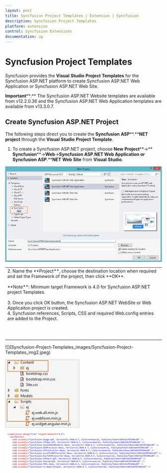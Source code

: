 ```yaml
---
layout: post
title: Syncfusion Project Templates | Extension | Syncfusion
description: Syncfusion Project Templates
platform: extension
control: Syncfusion Extensions
documentation: ug
---
```


# Syncfusion Project Templates

Syncfusion provides the **Visual** **Studio** **Project** **Templates** for the Syncfusion ASP.NET platform to create Syncfusion ASP.NET Web Application or Syncfusion ASP.NET Web Site. 

**Important****:** The Syncfusion ASP.NET Website templates are available from v12.2.0.36 and the Syncfusion ASP.NET Web Application templates are available from v13.3.0.7. 

## Create Syncfusion ASP.NET Project

The following steps direct you to create the **Syncfusion** **ASP****.****NET** **project** through the **Visual** **Studio** **Project** **Template**.

1. To create a Syncfusion ASP.NET project, choose **New** **Project****->** **Syncfusion****->****Web****->****Syncfusion** **ASP****.****NET** **Web** **Application** **or** **Syncfusion** **ASP****.****NET** **Web** **Site** from **Visual** **Studio**.

![](Syncfusion-Project-Templates_images/Syncfusion-Project-Templates_img1.jpeg)


<table>
<tr>
<td>
2. Name the **Project**, choose the destination location when required and set the Framework of the project, then click **OK**.<br/><br/>**Note**: Minimum target Framework is 4.0 for Syncfusion ASP.NET project Templates.<br/><br/>3. Once you click OK button, the Syncfusion ASP.NET WebSite or Web Applicaiton project is created.<br/>4. Syncfusion references, Scripts, CSS and required Web.config entries are added to the Project.<br/></td></tr>
<tr>
<td>
<br/><br/><br/></td></tr>
</table>
![](Syncfusion-Project-Templates_images/Syncfusion-Project-Templates_img2.jpeg)


![](Syncfusion-Project-Templates_images/Syncfusion-Project-Templates_img3.jpeg)


![](Syncfusion-Project-Templates_images/Syncfusion-Project-Templates_img4.jpeg)


